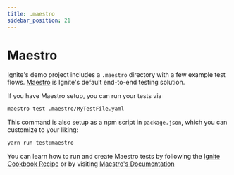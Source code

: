 ```yaml
---
title: .maestro
sidebar_position: 21
---
```


# Maestro

Ignite's demo project includes a `.maestro` directory with a few example test flows. [Maestro](https://maestro.mobile.dev/) is Ignite's default end-to-end testing solution.

If you have Maestro setup, you can run your tests via

```bash
maestro test .maestro/MyTestFile.yaml
```

This command is also setup as a npm script in `package.json`, which you can customize to your liking:

```bash
yarn run test:maestro
```

You can learn how to run and create Maestro tests by following the [Ignite Cookbook Recipe](https://ignitecookbook.com/docs/recipes/MaestroSetup) or by visiting [Maestro's Documentation](https://maestro.mobile.dev/)
